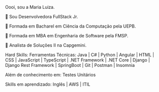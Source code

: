Oooi, sou a Maria Luiza.

📌 Sou Desenvolvedora FullStack Jr.

📌 Formada em Bacharel em Ciência da Computação pela UEPB.

📌 Formada em MBA em Engenharia de Software pela FMSP.

📌 Analista de Soluções II na Capgemini.

Hard Skills:
Ferramentas Técnicas:
Java | C# | Python | Angular | HTML | CSS | JavaScript | TypeScript | .NET Framework | .NET Core | Django | Django Rest Framework | SpringBoot | Git | Postman | Insomnia 

Além de conhecimento em: 
Testes Unitários

Skills em aprendizado:
Inglês | AWS | ITIL
